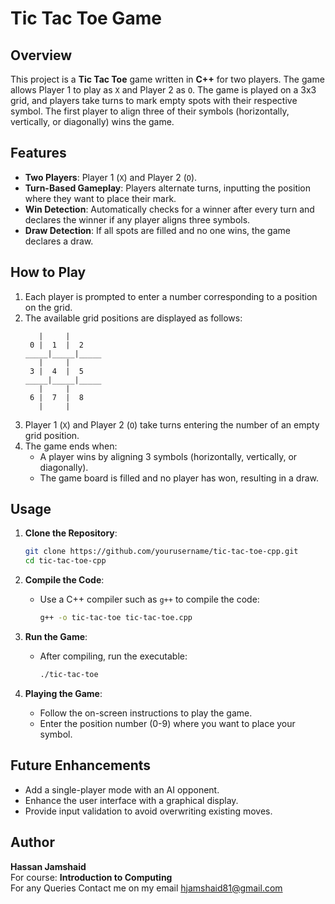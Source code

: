 # Tic Tac Toe Game

## Overview
This project is a **Tic Tac Toe** game written in **C++** for two players. The game allows Player 1 to play as `X` and Player 2 as `O`. The game is played on a 3x3 grid, and players take turns to mark empty spots with their respective symbol. The first player to align three of their symbols (horizontally, vertically, or diagonally) wins the game.

## Features
- **Two Players**: Player 1 (`X`) and Player 2 (`O`).
- **Turn-Based Gameplay**: Players alternate turns, inputting the position where they want to place their mark.
- **Win Detection**: Automatically checks for a winner after every turn and declares the winner if any player aligns three symbols.
- **Draw Detection**: If all spots are filled and no one wins, the game declares a draw.

## How to Play
1. Each player is prompted to enter a number corresponding to a position on the grid.
2. The available grid positions are displayed as follows:
    ```
       |     |     
     0 |  1  |  2  
    _____|_____|_____
       |     |     
     3 |  4  |  5  
    _____|_____|_____
       |     |     
     6 |  7  |  8  
       |     |     
    ```
3. Player 1 (`X`) and Player 2 (`O`) take turns entering the number of an empty grid position.
4. The game ends when:
   - A player wins by aligning 3 symbols (horizontally, vertically, or diagonally).
   - The game board is filled and no player has won, resulting in a draw.

## Usage

1. **Clone the Repository**:
    ```bash
    git clone https://github.com/yourusername/tic-tac-toe-cpp.git
    cd tic-tac-toe-cpp
    ```

2. **Compile the Code**:
    - Use a C++ compiler such as `g++` to compile the code:
      ```bash
      g++ -o tic-tac-toe tic-tac-toe.cpp
      ```

3. **Run the Game**:
    - After compiling, run the executable:
      ```bash
      ./tic-tac-toe
      ```

4. **Playing the Game**:
    - Follow the on-screen instructions to play the game.
    - Enter the position number (0-9) where you want to place your symbol.

## Future Enhancements
- Add a single-player mode with an AI opponent.
- Enhance the user interface with a graphical display.
- Provide input validation to avoid overwriting existing moves.



## Author
**Hassan Jamshaid**  
For course: **Introduction to Computing**<br>
For any Queries Contact me on my email hjamshaid81@gmail.com 
